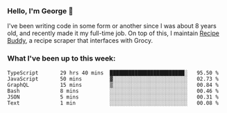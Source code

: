 ### Hello, I'm George 👋

I've been writing code in some form or another since I was about 8 years old, and recently made it my full-time job. On top of this, I maintain [Recipe Buddy](https://github.com/georgegebbett/recipe-buddy), a recipe scraper that interfaces with Grocy.  

<!--
**georgegebbett/georgegebbett** is a ✨ _special_ ✨ repository because its `README.md` (this file) appears on your GitHub profile.

Here are some ideas to get you started:

- 🔭 I’m currently working on ...
- 🌱 I’m currently learning ...
- 👯 I’m looking to collaborate on ...
- 🤔 I’m looking for help with ...
- 💬 Ask me about ...
- 📫 How to reach me: ...
- 😄 Pronouns: ...
- ⚡ Fun fact: ...
-->

### What I've been up to this week:
<!--START_SECTION:waka-->

```text
TypeScript       29 hrs 40 mins  ████████████████████████░   95.50 %
JavaScript       50 mins         ▓░░░░░░░░░░░░░░░░░░░░░░░░   02.73 %
GraphQL          15 mins         ▒░░░░░░░░░░░░░░░░░░░░░░░░   00.84 %
Bash             8 mins          ░░░░░░░░░░░░░░░░░░░░░░░░░   00.46 %
JSON             5 mins          ░░░░░░░░░░░░░░░░░░░░░░░░░   00.31 %
Text             1 min           ░░░░░░░░░░░░░░░░░░░░░░░░░   00.08 %
```

<!--END_SECTION:waka-->
